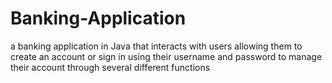 # Banking-Application
a banking application in Java that interacts with users allowing them to create an account or sign in using their username and password to manage their account through several different functions
